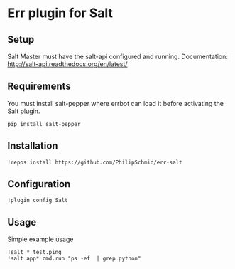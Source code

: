 Err plugin for Salt
===

Setup
---
Salt Master must have the salt-api configured and running.
Documentation: http://salt-api.readthedocs.org/en/latest/

Requirements
---
You must install salt-pepper where errbot can load it before activating the Salt plugin.
```
pip install salt-pepper
```

Installation
---
```
!repos install https://github.com/PhilipSchmid/err-salt
```

Configuration
---
```
!plugin config Salt
```

Usage
---
Simple example usage

```
!salt * test.ping
!salt app* cmd.run "ps -ef  | grep python"
```
